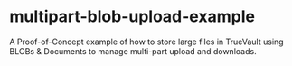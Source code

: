 # multipart-blob-upload-example
A Proof-of-Concept example of how to store large files in TrueVault using BLOBs &amp; Documents to manage multi-part upload and downloads.

